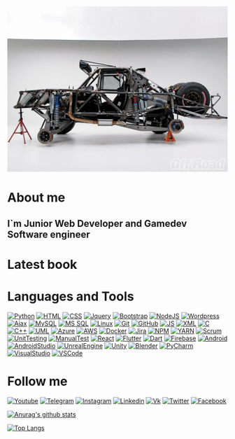 ![Header](https://github.com/greck2908/greck2908/blob/main/Assets/2eafd65d5d9732da3494fdb3df4564e294530ce8.jpg "Header")


# About me
## I`m Junior Web Developer and Gamedev Software engineer


# Latest book


# Languages and Tools

[![Python](https://img.shields.io/badge/Python-Green?style=?style=flat&logo=Python)](https://www.python.org/)
[![HTML](https://img.shields.io/badge/HTML5-Green?style=flat&logo=HTML5)](https://www.w3.org/TR/html5/)
[![CSS](https://img.shields.io/badge/CSS3-Green?style=flat&logo=CSS3)](https://www.w3.org/Style/CSS/Overview.en.html)
[![Jquery](https://img.shields.io/badge/Jquery-Green?style=flat&logo=Jquery)](https://jquery.com/)
[![Bootstrap](https://img.shields.io/badge/Bootstrap-Green?style=flat&logo=Bootstrap)](https://getbootstrap.com/)
[![NodeJS](https://img.shields.io/badge/NodeJS-Green?style=flat&logo=Node%2EJS)](https://nodejs.org/)
[![Wordpress](https://img.shields.io/badge/Wordpress-Green?style=flat&logo=Wordpress)](https://wordpress.org/)
[![Ajax](https://img.shields.io/badge/Ajax-Green?style=flat&logo=appveyor)](https://www.ibm.com/developerworks/ru/library/wa-ajaxintro1/)
[![MySQL](https://img.shields.io/badge/MySQL-Green?style=flat&logo=MySQL)](https://www.mysql.com/)
[![MS SQL](https://img.shields.io/badge/MSSQL-Green?style=flat&logo=appveyor)](https://www.microsoft.com/ru-ru/sql-server/sql-server-downloads)
[![Linux](https://img.shields.io/badge/Linux-Green?style=flat&logo=Linux)](https://www.linux.org/)
[![Git](https://img.shields.io/badge/Git-Green?style=flat&logo=Git)](https://git-scm.com/)
[![GitHub](https://img.shields.io/badge/Github-Green?style=flat&logo=Github)](https://github.com/)
[![JS](https://img.shields.io/badge/JavaScript-Green?style=flat&logo=JavaScript)](https://www.javascript.com/)
[![XML](https://img.shields.io/badge/XML-Green?style=flat&logo=appveyor)](https://www.xml.com/)
[![C](https://img.shields.io/badge/C-Green?style=flat&logo=C)](https://www.cprogramming.com/tutorial/c-tutorial.html?inl=nv)
[![C++](https://img.shields.io/badge/C++-Green?style=flat&logo=C%2b%2b)](https://isocpp.org/)
[![UML](https://img.shields.io/badge/UML-Green?style=flat&logo=appveyor)](https://www.uml.org/)
[![Azure](https://img.shields.io/badge/Azure-Green?style=flat&logo=appveyor)](https://azure.microsoft.com/)
[![AWS](https://img.shields.io/badge/AWS-Green?style=flat&logo=appveyor)](https://aws.amazon.com/)
[![Docker](https://img.shields.io/badge/Docker-Green?style=flat&logo=Docker)](https://www.docker.com/)
[![Jira](https://img.shields.io/badge/Jira-Green?style=flat&logo=appveyor)](https://www.atlassian.com/ru/software/jira)
[![NPM](https://img.shields.io/badge/NPM-Green?style=flat&logo=NPM)](https://www.npmjs.com/)
[![YARN](https://img.shields.io/badge/YARN-Green?style=flat&logo=YARN)](https://yarnpkg.com/)
[![Scrum](https://img.shields.io/badge/Scrum-Green?style=flat&logo=appveyor)](https://www.scrum.org/index)
[![UnitTesting](https://img.shields.io/badge/UnitTest-Green?style=flat&logo=appveyor)](https://www.software-testing.ru)
[![ManualTest](https://img.shields.io/badge/ManualTest-Green?style=flat&logo=appveyor)](https://www.software-testing.ru)
[![React](https://img.shields.io/badge/React-Green?style=flat&logo=React)](https://reactjs.org/)
[![Flutter](https://img.shields.io/badge/Flutter-Green?style=flat&logo=Flutter)](https://flutter.dev/)
[![Dart](https://img.shields.io/badge/Dart-Green?style=flat&logo=Dart)](https://dart.dev/)
[![Firebase](https://img.shields.io/badge/Firebase-Green?style=flat&logo=Firebase)](https://firebase.google.com/)
[![Android](https://img.shields.io/badge/Android-Green?style=flat&logo=Android)](https://developer.android.com/)
[![AndroidStudio](https://img.shields.io/badge/AndroidStudio-Green?style=flat&logo=appveyor)](https://developer.android.com/studio?hl=ru)
[![UnrealEngine](https://img.shields.io/badge/UnrealEngine-Green?style=flat&logo=Unreal%20Engine)](https://www.unrealengine.com/)
[![Unity](https://img.shields.io/badge/Unity-Green?style=flat&logo=Unity)](https://unity.com/ru)
[![Blender](https://img.shields.io/badge/Blender-Green?style=flat&logo=Blender)](https://www.blender.org/)
[![PyCharm](https://img.shields.io/badge/PyCharm-Green?style=flat&logo=PyCharm)](https://www.jetbrains.com/pycharm/)
[![VisualStudio](https://img.shields.io/badge/Visual%20Studio-Green?style=flat&logo=Visual%20Studio)](https://visualstudio.microsoft.com/)
[![VSCode](https://img.shields.io/badge/Visual%20Studio%20Code-Green?style=flat&logo=Visual%20Studio%20Code)](https://www.blender.org/)



# Follow me

[![Youtube](https://img.shields.io/badge/Youtube-Green?style=flat&logo=Youtube)](https://youtube.com/)
[![Telegram](https://img.shields.io/badge/Telegram-Green?style=flat&logo=Telegram)](https://t.me/ghostman2908)
[![Instagram](https://img.shields.io/badge/Instagram-Green?style=flat&logo=Instagram)](https://www.instagram.com/)
[![Linkedin](https://img.shields.io/badge/Linkedin-Green?style=flat&logo=Linkedin)](https://linkedin.com)
[![Vk](https://img.shields.io/badge/Vkontakte-Green?style=flat&logo=Vk)](https://www.vk.com/)
[![Twitter](https://img.shields.io/badge/Twitter-Green?style=flat&logo=Twitter)](https://twitter.com/ru)
[![Facebook](https://img.shields.io/badge/Facebook-Green?style=flat&logo=Facebook)](https://www.facebook.com/)




[![Anurag's github stats](https://github-readme-stats.vercel.app/api?username=greck2908&show_icons=true)](https://github.com/anuraghazra/github-readme-stats)


[![Top Langs](https://github-readme-stats.vercel.app/api/top-langs/?username=greck2908&langs_count=8)](https://github.com/anuraghazra/github-readme-stats)